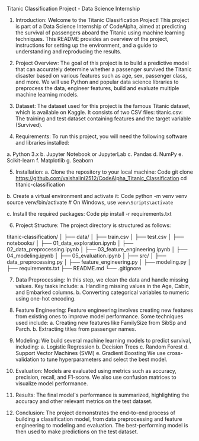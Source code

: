 Titanic Classification Project - Data Science Internship
1. Introduction:
Welcome to the Titanic Classification Project! This project is part of a Data Science Internship of CodeAlpha, aimed at predicting the survival of passengers aboard the Titanic using machine learning techniques. This README provides an overview of the project, instructions for setting up the environment, and a guide to understanding and reproducing the results.

2. Project Overview:
The goal of this project is to build a predictive model that can accurately determine whether a passenger survived the Titanic disaster based on various features such as age, sex, passenger class, and more. We will use Python and popular data science libraries to preprocess the data, engineer features, build and evaluate multiple machine learning models.

3. Dataset:
The dataset used for this project is the famous Titanic dataset, which is available on Kaggle. It consists of two CSV files:
titanic.csv: The training and test dataset containing features and the target variable (Survived).

4. Requirements:
To run this project, you will need the following software and libraries installed:

a. Python 3.x
b. Jupyter Notebook or JupyterLab
c. Pandas
d. NumPy
e. Scikit-learn
f. Matplotlib
g. Seaborn

5. Installation:
a. Clone the repository to your local machine:
Code
git clone https://github.com/vaishalini2512/CodeAlpha_Titanic_Classification
cd titanic-classification

b. Create a virtual environment and activate it:
Code
python -m venv venv
source venv/bin/activate  # On Windows, use `venv\Scripts\activate`

c. Install the required packages:
Code
pip install -r requirements.txt

6. Project Structure:
The project directory is structured as follows:

titanic-classification/
│
├── data/
│   ├── train.csv
│   ├── test.csv
│
├── notebooks/
│   ├── 01_data_exploration.ipynb
│   ├── 02_data_preprocessing.ipynb
│   ├── 03_feature_engineering.ipynb
│   ├── 04_modeling.ipynb
│   ├── 05_evaluation.ipynb
│
├── src/
│   ├── data_preprocessing.py
│   ├── feature_engineering.py
│   ├── modeling.py
│
├── requirements.txt
├── README.md
└── .gitignore

7. Data Preprocessing:
In this step, we clean the data and handle missing values. Key tasks include:
a. Handling missing values in the Age, Cabin, and Embarked columns.
b. Converting categorical variables to numeric using one-hot encoding.

8. Feature Engineering:
Feature engineering involves creating new features from existing ones to improve model performance. Some techniques used include:
a. Creating new features like FamilySize from SibSp and Parch.
b. Extracting titles from passenger names.

9. Modeling:
We build several machine learning models to predict survival, including:
a. Logistic Regression
b. Decision Trees
c. Random Forest
d. Support Vector Machines (SVM)
e. Gradient Boosting
We use cross-validation to tune hyperparameters and select the best model.

10. Evaluation:
Models are evaluated using metrics such as accuracy, precision, recall, and F1-score. We also use confusion matrices to visualize model performance.

11. Results:
The final model's performance is summarized, highlighting the accuracy and other relevant metrics on the test dataset.

12. Conclusion:
The project demonstrates the end-to-end process of building a classification model, from data preprocessing and feature engineering to modeling and evaluation. The best-performing model is then used to make predictions on the test dataset.
